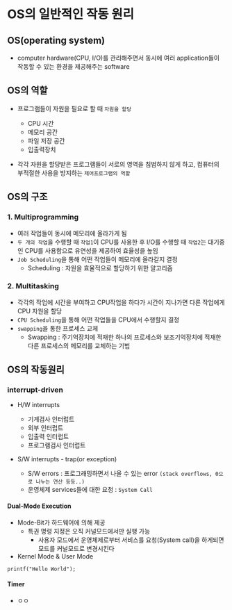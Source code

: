 # OS의 일반적인 작동 원리

## OS(operating system)
- computer hardware(CPU, I/O)를 관리해주면서 동시에 여러 application들이 작동할 수 있는 환경을 제공해주는 software


## OS의 역할
- 프로그램들이 자원을 필요로 할 때 ```자원을 할당```
  - CPU 시간
  - 메모리 공간
  - 파일 저장 공간
  - 입출력장치

- 각각 자원을 할당받은 프로그램들이 서로의 영역을 침범하지 않게 하고, 컴퓨터의 부적절한 사용을 방지하는 ```제어프로그램의 역할```


## OS의 구조
### 1. Multiprogramming
- 여러 작업들이 동시에 메모리에 올라가게 됨
- ```두 개의 작업```을 수행할 때  ```작업1```이 CPU를 사용한 후 I/O를 수행할 때  ```작업2```는 대기중인 CPU를 사용함으로 유연성을 제공하여 효율성을 높임
- ```Job Scheduling```을 통해 어떤 작업들이 메모리에 올라갈지 결정
  - Scheduling : 자원을 효율적으로 할당하기 위한 알고리즘


### 2. Multitasking
- 각각의 작업에 시간을 부여하고 CPU작업을 하다가 시간이 지나가면 다른 작업에게 CPU 자원을 할당
- ```CPU Scheduling```을 통해 어떤 작업들을 CPU에서 수행할지 결정
- ```swapping```을 통한 프로세스 교체
  - Swapping : 주기억장치에 적재한 하나의 프로세스와 보조기억장치에 적재한 다른 프로세스의 메모리를 교체하는 기법

## OS의 작동원리
### interrupt-driven
- H/W interrupts
  - 기계검사 인터럽트
  - 외부 인터럽트
  - 입출력 인터럽트
  - 프로그램검사 인터럽트

- S/W interrupts - trap(or exception)
  - S/W errors : 프로그래밍하면서 나올 수 있는 error ```(stack overflows, 0으로 나누는 연산 등등..)```
  - 운영체제 services들에 대한 요청 : ```System Call```


#### Dual-Mode Execution
- Mode-Bit가 하드웨어에 의해 제공
  - 특권 명령 지정은 오직 커널모드에서만 실행 가능
	- 사용자 모드에서 운영체제로부터 서비스를 요청(System call)을 하게되면 모드를 커널모드로 변경시킨다
- Kernel Mode & User Mode

```
printf("Hello World"); 
```


#### Timer
- ㅇㅇ

